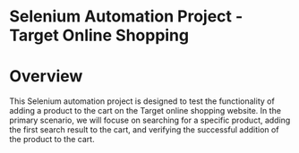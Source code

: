 # Selenium Automation Project - Target Online Shopping
# Overview
This Selenium automation project is designed to test the functionality of adding a product to the cart on the Target online shopping website. In the primary scenario, we will focuse on searching for a specific product, adding the first search result to the cart, and verifying the successful addition of the product to the cart.
